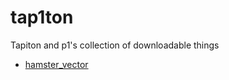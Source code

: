# tap1ton
Tapiton and p1's collection of downloadable things
* [hamster_vector](hamster_vector.svg)
